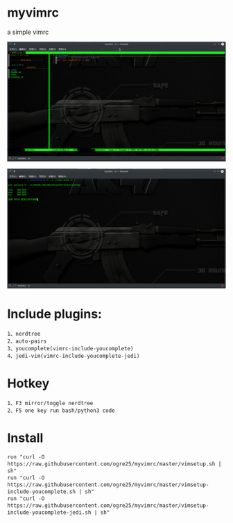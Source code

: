 # myvimrc

a simple vimrc

<p align=center><img src="https://github.com/ogre25/myvimrc/blob/master/Screenshot_20190828_122536.png"></p>
<p align=center><img src="https://github.com/ogre25/myvimrc/blob/master/Screenshot_20190828_122415.png"></p>

# Include plugins:
```Shell session
1、nerdtree
2、auto-pairs
3、youcomplete(vimrc-include-youcomplete)
4、jedi-vim(vimrc-include-youcomplete-jedi)
```
# Hotkey
```Shell session
1、F3 mirror/toggle nerdtree
2、F5 one key run bash/python3 code
```
# Install
```Shell session
run "curl -O https://raw.githubusercontent.com/ogre25/myvimrc/master/vimsetup.sh | sh"
run "curl -O https://raw.githubusercontent.com/ogre25/myvimrc/master/vimsetup-include-youcomplete.sh | sh"
run "curl -O https://raw.githubusercontent.com/ogre25/myvimrc/master/vimsetup-include-youcomplete-jedi.sh | sh"
```
